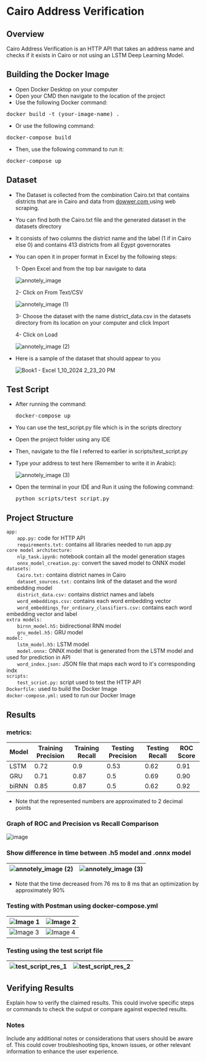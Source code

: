 # Cairo Address Verification

## Overview

Cairo Address Verification is an HTTP API that takes an address name and checks if it exists in Cairo or not using an LSTM Deep Learning Model.

## Building the Docker Image

- Open Docker Desktop on your computer
- Open your CMD then navigate to the location of the project
- Use the following Docker command:

<pre>
docker build -t (your-image-name) .
</pre>

- Or use the following command:
  
<pre>
docker-compose build
</pre>

- Then, use the following command to run it:
  
<pre>
docker-compose up
</pre>

## Dataset

- The Dataset is collected from the combination Cairo.txt that contains districts that are in Cairo and data from <a href="https://eg.dowwr.com/regions/">dowwer.com </a> using web scraping.
- You can find both the Cairo.txt file and the generated dataset in the datasets directory
- It consists of two columns the district name and the label (1 if in Cairo else 0) and contains 413 districts from all Egypt governorates
- You can open it in proper format in Excel by the following steps: 

   1- Open Excel and from the top bar navigate to data

  ![annotely_image](https://github.com/omarkhaled646/Cairo-Address-Verfication/assets/63152184/0eb11040-7119-4442-bf34-8529879c02d1)

  2- Click on From Text/CSV

  ![annotely_image (1)](https://github.com/omarkhaled646/Cairo-Address-Verfication/assets/63152184/c69bd28d-4fc5-41f9-adc4-e279fe6af40d)

  3- Choose the dataset with the name district_data.csv in the datasets directory from its location on your computer and click Import

  4- Click on Load

  ![annotely_image (2)](https://github.com/omarkhaled646/Cairo-Address-Verfication/assets/63152184/d5f8f103-4ae8-49a7-9dfb-534bc2a39d4b)

- Here is a sample of the dataset that should appear to you

  ![Book1 - Excel 1_10_2024 2_23_20 PM](https://github.com/omarkhaled646/Cairo-Address-Verfication/assets/63152184/f89570a1-af6e-41c7-bdb8-6b17bbce8b91)

## Test Script

- After running the command: <pre>docker-compose up</pre>
- You can use the test_script.py file which is in the scripts directory
- Open the project folder using any IDE
- Then, navigate to the file I referred to earlier in scripts/test_script.py
- Type your address to test here (Remember to write it in Arabic):

   ![annotely_image (3)](https://github.com/omarkhaled646/Cairo-Address-Verfication/assets/63152184/1ffd2ad7-b320-48ff-963c-18868a053fbd)

- Open the terminal in your IDE and Run it using the following command: <pre>python scripts/test_script.py</pre>

## Project Structure
<code>app:</code><br>
&emsp;&emsp;<code>app.py:</code> code for HTTP API<br>
&emsp;&emsp;<code>requirements.txt:</code> contains all libraries needed to run app.py<br>
<code>core model architecture:</code><br>
&emsp;&emsp;<code>nlp_task.ipynb:</code> notebook contain all the model generation stages<br>
&emsp;&emsp;<code>onnx_model_creation.py:</code> convert the saved model to ONNX model<br>
<code>datasets:</code><br>
&emsp;&emsp;<code>Cairo.txt:</code> contains district names in Cairo<br>
&emsp;&emsp;<code>dataset_sources.txt:</code> contains link of the dataset and the word embedding model<br>
&emsp;&emsp;<code>district_data.csv:</code> contains district names and labels<br>
&emsp;&emsp;<code>word_embeddings.csv:</code> contains each word embedding vector<br>
&emsp;&emsp;<code>word_embeddings_for_ordinary_classifiers.csv:</code> contains each word embedding vector and label<br>
<code>extra models:</code><br>
&emsp;&emsp;<code>birnn_model.h5:</code> bidirectional RNN model<br>
&emsp;&emsp;<code>gru_model.h5:</code> GRU model<br>
<code>model:</code><br>
&emsp;&emsp;<code>lstm_model.h5:</code> LSTM model<br>
&emsp;&emsp;<code>model.onnx:</code> ONNX model that is generated from the LSTM model and used for prediction in API<br>
&emsp;&emsp;<code>word_index.json:</code> JSON file that maps each word to it's corresponding indx<br>
<code>scripts:</code><br>
&emsp;&emsp;<code>test_scriot.py:</code> script used to test the HTTP API<br>
<code>Dockerfile:</code> used to build the Docker Image<br>
<code>docker-compose.yml:</code> used to run our Docker Image<br>


## Results

### metrics: 

| Model           | Training Precision | Training Recall | Testing Precision | Testing Recall | ROC Score |
|-----------------|--------------------|------------------|---------------------|----------------|-----------|
| LSTM            | 0.72               | 0.9              | 0.53                | 0.62           | 0.91      |
| GRU             | 0.71               | 0.87             | 0.5                 | 0.69           | 0.90      |
| biRNN           | 0.85               | 0.87             | 0.5                 | 0.62           | 0.92      |

- Note that the represented numbers are approximated to 2 decimal points

### Graph of ROC and Precision vs Recall Comparison 

![image](https://github.com/omarkhaled646/Cairo-Address-Verfication/assets/63152184/d7f5701c-301f-43cc-96ec-b3d722afa57e)

### Show difference in time between .h5 model and .onnx model

| ![annotely_image (2)](https://github.com/omarkhaled646/Cairo-Address-Verfication/assets/63152184/3578b0a6-7090-4f79-a484-d982cf198c43) | ![annotely_image (3)](https://github.com/omarkhaled646/Cairo-Address-Verfication/assets/63152184/1a82d90a-f0d7-4619-b6ca-d8cebb5c4a9f) |
| --- | --- |

- Note that the time decreased from 76 ms to 8 ms that an optimization by approximately 90%

### Testing with Postman using docker-compose.yml

| ![Image 1](https://github.com/omarkhaled646/Cairo-Address-Verfication/assets/63152184/0e5d4e89-28e6-41dc-8d15-61b37c8b2c83) | ![Image 2](https://github.com/omarkhaled646/Cairo-Address-Verfication/assets/63152184/064ebd27-1c15-434f-b661-b103f82461a7) |
| --- | --- |
| ![Image 3](https://github.com/omarkhaled646/Cairo-Address-Verfication/assets/63152184/ebfaaf6a-ed8e-4667-8267-202e98fa0e70) | ![Image 4](https://github.com/omarkhaled646/Cairo-Address-Verfication/assets/63152184/683494e2-879c-4e42-a7e4-b0558f4e13d9) |

### Testing using the test script file

| ![test_script_res_1](https://github.com/omarkhaled646/Cairo-Address-Verfication/assets/63152184/589c88e2-5edc-45a8-8730-68f823c80458) | ![test_script_res_2](https://github.com/omarkhaled646/Cairo-Address-Verfication/assets/63152184/7128a425-f8f3-4709-914f-882ef544d10e) |
| --- | --- |

## Verifying Results

Explain how to verify the claimed results. This could involve specific steps or commands to check the output or compare against expected results.

### Notes

Include any additional notes or considerations that users should be aware of. This could cover troubleshooting tips, known issues, or other relevant information to enhance the user experience.
